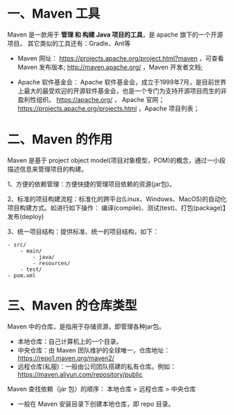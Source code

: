 # 一、Maven 工具
Maven 是一款用于 **管理 和 构建 Java 项目的工具**，是 apache 旗下的一个开源项目。
其它类似的工具还有：Gradle、Ant等

* Maven 网址：
	https://projects.apache.org/project.html?maven ，可查看 Maven 发布版本;
	http://maven.apache.org/ ，Maven 开发者文档;

* Apache 软件基金会：
Apache 软件基金会，成立于1999年7月，是目前世界上最大的最受欢迎的开源软件基金会，也是一个专门为支持开源项目而生的非盈利性组织。
	https://apache.org/ ， Apache 官网；
	https://projects.apache.org/projects.html ，Apache 项目列表；

# 二、Maven 的作用

Maven 是基于 project object model(项目对象模型，POM)的概念，通过一小段描述信息来管理项目的构建。

1、方便的依赖管理：方便快捷的管理项目依赖的资源(jar包)。

2、标准的项目构建流程：标准化的跨平台(Linux、Windows、MacOS)的自动化项目构建方式。如进行如下操作：
	编译(compile)、测试(test)、打包(package)】发布(deploy)

3、统一项目结构：提供标准、统一的项目结构，如下：

```
- src/
	- main/
		- java/
		- resources/
	- test/
- pom.xml
```


# 三、Maven 的仓库类型

Maven 中的仓库，是指用于存储资源，即管理各种jar包。
* 本地仓库：自己计算机上的一个目录。
* 中央仓库：由 Maven 团队维护的全球唯一，仓库地址：https://repo1.maven.org/maven2/
* 远程仓库(私服)：一般由公司团队搭建的私有仓库。例如：https://maven.aliyun.com/repository/public

Maven 查找依赖（jar 包）的顺序：
	本地仓库 > 远程仓库 > 中央仓库

* 一般在 Maven 安装目录下创建本地仓库，即 repo 目录。












